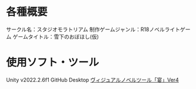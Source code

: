 # 各種概要
サークル名：スタジオモラトリアム
制作ゲームジャンル：R18ノベルライトゲーム 
ゲームタイトル：雪下のおぼほし(仮)

# 使用ソフト・ツール
Unity v2022.2.6f1
GitHub Desktop
[ヴィジュアルノベルツール「宴」Ver4](https://madnesslabo.booth.pm/items/5294615)
